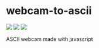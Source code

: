 # webcam-to-ascii
![](https://img.shields.io/badge/JS-%23f7e018?style=for-the-badge&logo=javascript&logoColor=black) 
![](https://img.shields.io/badge/CSS3-%23304cdc?style=for-the-badge&logo=CSS3&logoColor=WHITE) 
![](https://img.shields.io/badge/HTML5-%23FFFF?style=for-the-badge&logo=HTML5) 

ASCII webcam made with javascript
